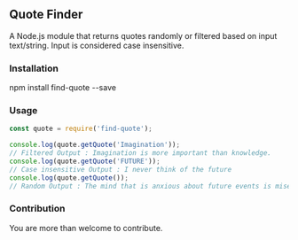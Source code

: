 ## Quote Finder
A Node.js module that returns quotes randomly or filtered based on input text/string. 
Input is considered case insensitive. 

### Installation
npm install find-quote --save

### Usage
```javascript
const quote = require('find-quote');

console.log(quote.getQuote('Imagination')); 
// Filtered Output : Imagination is more important than knowledge.
console.log(quote.getQuote('FUTURE')); 
// Case insensitive Output : I never think of the future
console.log(quote.getQuote()); 
// Random Output : The mind that is anxious about future events is miserable.
```

### Contribution
You are more than welcome to contribute.
